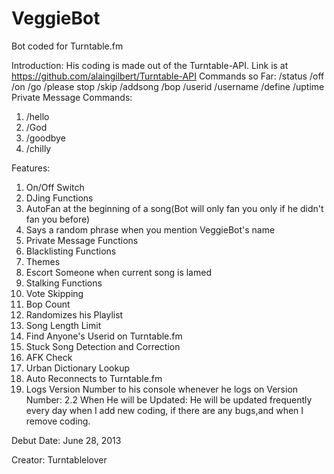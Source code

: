 VeggieBot
=========

Bot coded for Turntable.fm

Introduction: His coding is made out of the Turntable-API. Link is at https://github.com/alaingilbert/Turntable-API
Commands so Far:
/status
/off
/on
/go
/please stop
/skip
/addsong
/bop
/userid
/username
/define
/uptime
Private Message Commands:
1. /hello
2. /God
3. /goodbye
4. /chilly

 Features:
1. On/Off Switch
2. DJing Functions
3. AutoFan at the beginning of a song(Bot will only fan you only if he didn't fan you before)
4. Says a random phrase when you mention VeggieBot's name
5. Private Message Functions
6. Blacklisting Functions
7. Themes
8. Escort Someone when current song is lamed
9. Stalking Functions
10. Vote Skipping
11. Bop Count
12. Randomizes his Playlist
13. Song Length Limit
14. Find Anyone's Userid on Turntable.fm
15. Stuck Song Detection and Correction
16. AFK Check
17. Urban Dictionary Lookup
18. Auto Reconnects to Turntable.fm
19. Logs Version Number to his console whenever he logs on
Version Number: 2.2
When He will be Updated: He will be updated frequently every day when I add new coding, if there are any bugs,and when I remove coding.
 
Debut Date: June 28, 2013
 
Creator: Turntablelover
